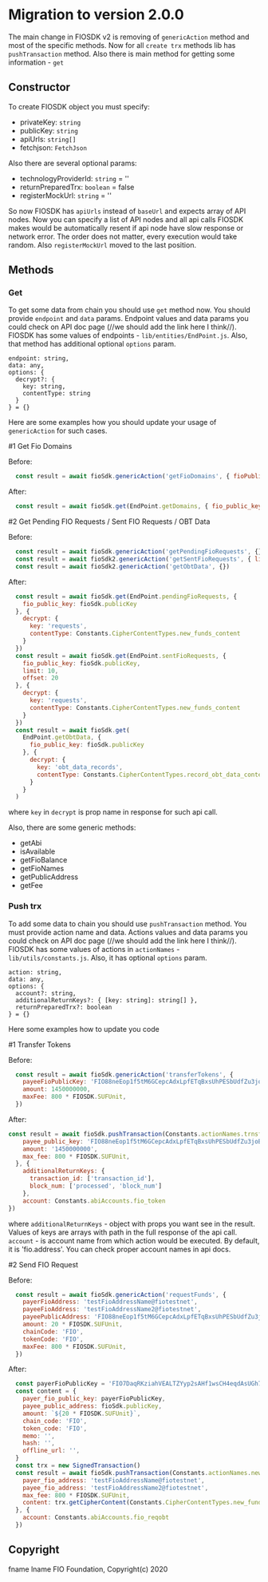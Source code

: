 # Migration to version 2.0.0

The main change in FIOSDK v2 is removing of `genericAction` method and most of the specific methods.
Now for all `create trx` methods lib has `pushTransaction` method. Also there is main method for getting some information - `get`

## Constructor
To create FIOSDK object you must specify:
- privateKey: `string`
- publicKey: `string`
- apiUrls: `string[]`
- fetchjson: `FetchJson`

Also there are several optional params:
- technologyProviderId: `string` = ''
- returnPreparedTrx: `boolean` = false
- registerMockUrl: `string` = ''

So now FIOSDK has `apiUrls` instead of `baseUrl` and expects array of API nodes. Now you can specify a list of API nodes and all api calls FIOSDK makes would be automatically resent if api node have slow response or network error. The order does not matter, every execution would take random.
Also `registerMockUrl` moved to the last position.

## Methods
### Get
To get some data from chain you should use `get` method now. You should provide `endpoint` and `data` params. Endpoint values and data params you could check on API doc page (//we should add the link here I think//). FIOSDK has some values of endpoints - `lib/entities/EndPoint.js`. Also, that method has additional optional `options` param.
```
endpoint: string,
data: any,
options: {
  decrypt?: {
    key: string,
    contentType: string
  }
} = {}
```
Here are some examples how you should update your usage of `genericAction` for such cases. 

\#1 Get Fio Domains

Before:
```javascript
  const result = await fioSdk.genericAction('getFioDomains', { fioPublicKey: publicKey })
```
After:
```javascript
  const result = await fioSdk.get(EndPoint.getDomains, { fio_public_key: fioSdk.publicKey })
```

\#2 Get Pending FIO Requests / Sent FIO Requests / OBT Data

Before:
```javascript
  const result = await fioSdk.genericAction('getPendingFioRequests', {})
  const result = await fioSdk2.genericAction('getSentFioRequests', { limit: 10, offset: 20 })
  const result = await fioSdk2.genericAction('getObtData', {})
```
After:
```javascript
  const result = await fioSdk.get(EndPoint.pendingFioRequests, {
    fio_public_key: fioSdk.publicKey
  }, {
    decrypt: {
      key: 'requests',
      contentType: Constants.CipherContentTypes.new_funds_content
    }
  })
  const result = await fioSdk.get(EndPoint.sentFioRequests, {
    fio_public_key: fioSdk.publicKey,
    limit: 10,
    offset: 20
  }, {
    decrypt: {
      key: 'requests',
      contentType: Constants.CipherContentTypes.new_funds_content
    }
  })
  const result = await fioSdk.get(
    EndPoint.getObtData, {
      fio_public_key: fioSdk.publicKey
    }, {
      decrypt: {
        key: 'obt_data_records',
        contentType: Constants.CipherContentTypes.record_obt_data_content
      }
    }
  )
```
where `key` in `decrypt` is prop name in response for such api call.

Also, there are some generic methods:
- getAbi
- isAvailable
- getFioBalance
- getFioNames
- getPublicAddress
- getFee

### Push trx
To add some data to chain you should use `pushTransaction` method. You must provide action name and data. 
Actions values and data params you could check on API doc page (//we should add the link here I think//). FIOSDK has some values of actions in `actionNames` - `lib/utils/constants.js`.
Also, it has optional `options` param.
```
action: string,
data: any,
options: {
  account?: string,
  additionalReturnKeys?: { [key: string]: string[] },
  returnPreparedTrx?: boolean
} = {}
```

Here some examples how to update you code

\#1 Transfer Tokens

Before:
```javascript
  const result = await fioSdk.genericAction('transferTokens', {
    payeeFioPublicKey: 'FIO88neEop1f5tM6GCepcAdxLpfETqBxsUhPESbUdfZu3joB4M6HB',
    amount: 1450000000,
    maxFee: 800 * FIOSDK.SUFUnit,
  })
```
After:
```javascript
const result = await fioSdk.pushTransaction(Constants.actionNames.trnsfiopubky, {
    payee_public_key: 'FIO88neEop1f5tM6GCepcAdxLpfETqBxsUhPESbUdfZu3joB4M6HB',
    amount: '1450000000',
    max_fee: 800 * FIOSDK.SUFUnit,
  }, {
    additionalReturnKeys: {
      transaction_id: ['transaction_id'],
      block_num: ['processed', 'block_num']
    },
    account: Constants.abiAccounts.fio_token
})
```
where `additionalReturnKeys` - object with props you want see in the result. Values of keys are arrays with path in the full response of the api call.
`account` - is account name from which action would be executed. By default, it is 'fio.address'. You can check proper account names in api docs.

\#2 Send FIO Request

Before:
```javascript
  const result = await fioSdk.genericAction('requestFunds', {
    payerFioAddress: 'testFioAddressName@fiotestnet',
    payeeFioAddress: 'testFioAddressName2@fiotestnet',
    payeePublicAddress: 'FIO88neEop1f5tM6GCepcAdxLpfETqBxsUhPESbUdfZu3joB4M6HB',
    amount: 20 * FIOSDK.SUFUnit,
    chainCode: 'FIO',
    tokenCode: 'FIO',
    maxFee: 800 * FIOSDK.SUFUnit,
  })
```
After:
```javascript
  const payerFioPublicKey = 'FIO7DaqRKziahVEALTZYyp2sAHf1wsCH4eqdAsUGh7y8ZMByG4feD'
  const content = {
    payer_fio_public_key: payerFioPublicKey,
    payee_public_address: fioSdk.publicKey,
    amount: `${20 * FIOSDK.SUFUnit}`,
    chain_code: 'FIO',
    token_code: 'FIO',
    memo: '',
    hash: '',
    offline_url: '',
  }
  const trx = new SignedTransaction()
  const result = await fioSdk.pushTransaction(Constants.actionNames.newfundsreq, {
    payer_fio_address: 'testFioAddressName@fiotestnet',
    payee_fio_address: 'testFioAddressName2@fiotestnet',
    max_fee: 800 * FIOSDK.SUFUnit,
    content: trx.getCipherContent(Constants.CipherContentTypes.new_funds_content, content, fioSdk.privateKey, payerFioPublicKey)
  }, {
    account: Constants.abiAccounts.fio_reqobt
  })
```

## Copyright
fname lname
FIO Foundation, Copyright(c) 2020
